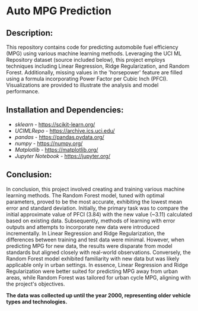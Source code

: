 # Auto MPG Prediction

## Description:

This repository contains code for predicting automobile fuel efficiency (MPG) using various machine learning methods. Leveraging the UCI ML Repository dataset (source included below), this project employs techniques including Linear Regression, Ridge Regularization, and Random Forest. Additionally, missing values in the 'horsepower' feature are filled using a formula incorporating Power Factor per Cubic Inch (PFCI). Visualizations are provided to illustrate the analysis and model performance.

## Installation and Dependencies:

- _sklearn_ - https://scikit-learn.org/
- _UCIMLRepo_ - https://archive.ics.uci.edu/
- _pandas_ - https://pandas.pydata.org/
- _numpy_ - https://numpy.org/
- _Matplotlib_ - https://matplotlib.org/
- _Jupyter Notebook_ - https://jupyter.org/

## Conclusion:

In conclusion, this project involved creating and training various machine learning methods. The Random Forest model, tuned with optimal parameters, proved to be the most accurate, exhibiting the lowest mean error and standard deviation. Initially, the primary task was to compare the initial approximate value of PFCI (3.84) with the new value (~3.11) calculated based on existing data. Subsequently, methods of learning with error outputs and attempts to incorporate new data were introduced incrementally. In Linear Regression and Ridge Regularization, the differences between training and test data were minimal. However, when predicting MPG for new data, the results were disparate from model standards but aligned closely with real-world observations. Conversely, the Random Forest model exhibited familiarity with new data but was likely applicable only in urban settings. In essence, Linear Regression and Ridge Regularization were better suited for predicting MPG away from urban areas, while Random Forest was tailored for urban cycle MPG, aligning with the project's objectives.

**The data was collected up until the year 2000, representing older vehicle types and technologies.**

